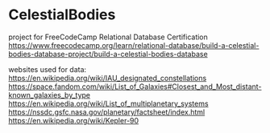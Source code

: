# CelestialBodies
project for FreeCodeCamp Relational Database Certification
https://www.freecodecamp.org/learn/relational-database/build-a-celestial-bodies-database-project/build-a-celestial-bodies-database

websites used for data:
https://en.wikipedia.org/wiki/IAU_designated_constellations
https://space.fandom.com/wiki/List_of_Galaxies#Closest_and_Most_distant-known_galaxies_by_type
https://en.wikipedia.org/wiki/List_of_multiplanetary_systems
https://nssdc.gsfc.nasa.gov/planetary/factsheet/index.html
https://en.wikipedia.org/wiki/Kepler-90
